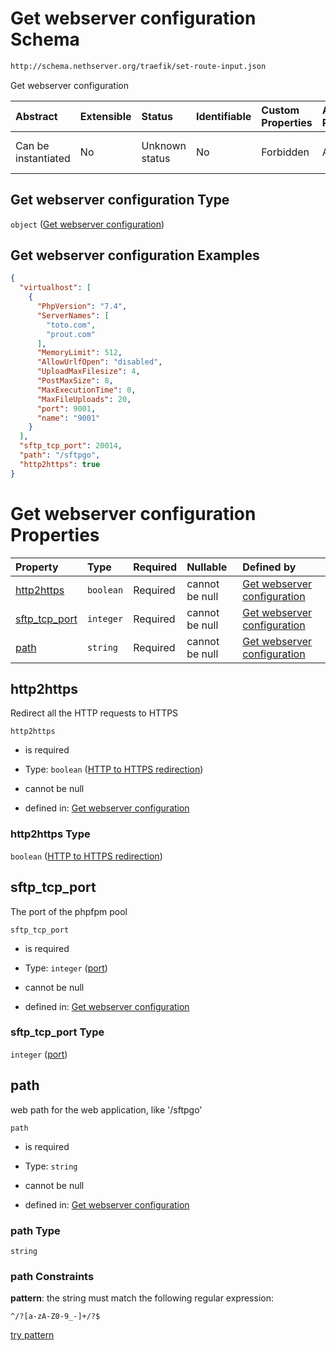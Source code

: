 # Get webserver configuration Schema

```txt
http://schema.nethserver.org/traefik/set-route-input.json
```

Get webserver configuration

| Abstract            | Extensible | Status         | Identifiable | Custom Properties | Additional Properties | Access Restrictions | Defined In                                                                  |
| :------------------ | :--------- | :------------- | :----------- | :---------------- | :-------------------- | :------------------ | :-------------------------------------------------------------------------- |
| Can be instantiated | No         | Unknown status | No           | Forbidden         | Allowed               | none                | [set-route-input.json](traefik/set-route-input.json "open original schema") |

## Get webserver configuration Type

`object` ([Get webserver configuration](set-route-input.md))

## Get webserver configuration Examples

```json
{
  "virtualhost": [
    {
      "PhpVersion": "7.4",
      "ServerNames": [
        "toto.com",
        "prout.com"
      ],
      "MemoryLimit": 512,
      "AllowUrlfOpen": "disabled",
      "UploadMaxFilesize": 4,
      "PostMaxSize": 8,
      "MaxExecutionTime": 0,
      "MaxFileUploads": 20,
      "port": 9001,
      "name": "9001"
    }
  ],
  "sftp_tcp_port": 20014,
  "path": "/sftpgo",
  "http2https": true
}
```

# Get webserver configuration Properties

| Property                          | Type      | Required | Nullable       | Defined by                                                                                                                                                                |
| :-------------------------------- | :-------- | :------- | :------------- | :------------------------------------------------------------------------------------------------------------------------------------------------------------------------ |
| [http2https](#http2https)         | `boolean` | Required | cannot be null | [Get webserver configuration](set-route-input-properties-http-to-https-redirection.md "http://schema.nethserver.org/traefik/set-route-input.json#/properties/http2https") |
| [sftp\_tcp\_port](#sftp_tcp_port) | `integer` | Required | cannot be null | [Get webserver configuration](set-route-input-properties-port.md "http://schema.nethserver.org/traefik/set-route-input.json#/properties/sftp_tcp_port")                   |
| [path](#path)                     | `string`  | Required | cannot be null | [Get webserver configuration](set-route-input-properties-path.md "http://schema.nethserver.org/traefik/set-route-input.json#/properties/path")                            |

## http2https

Redirect all the HTTP requests to HTTPS

`http2https`

*   is required

*   Type: `boolean` ([HTTP to HTTPS redirection](set-route-input-properties-http-to-https-redirection.md))

*   cannot be null

*   defined in: [Get webserver configuration](set-route-input-properties-http-to-https-redirection.md "http://schema.nethserver.org/traefik/set-route-input.json#/properties/http2https")

### http2https Type

`boolean` ([HTTP to HTTPS redirection](set-route-input-properties-http-to-https-redirection.md))

## sftp\_tcp\_port

The port of the phpfpm pool

`sftp_tcp_port`

*   is required

*   Type: `integer` ([port](set-route-input-properties-port.md))

*   cannot be null

*   defined in: [Get webserver configuration](set-route-input-properties-port.md "http://schema.nethserver.org/traefik/set-route-input.json#/properties/sftp_tcp_port")

### sftp\_tcp\_port Type

`integer` ([port](set-route-input-properties-port.md))

## path

web path for the web application, like '/sftpgo'

`path`

*   is required

*   Type: `string`

*   cannot be null

*   defined in: [Get webserver configuration](set-route-input-properties-path.md "http://schema.nethserver.org/traefik/set-route-input.json#/properties/path")

### path Type

`string`

### path Constraints

**pattern**: the string must match the following regular expression:&#x20;

```regexp
^/?[a-zA-Z0-9_-]+/?$
```

[try pattern](https://regexr.com/?expression=%5E%2F%3F%5Ba-zA-Z0-9_-%5D%2B%2F%3F%24 "try regular expression with regexr.com")
